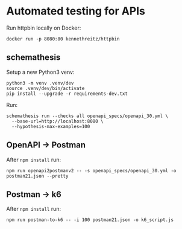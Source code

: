 # Automated testing for APIs

Run httpbin locally on Docker:

    docker run -p 8080:80 kennethreitz/httpbin


## schemathesis

Setup a new Python3 venv:

    python3 -m venv .venv/dev
    source .venv/dev/bin/activate
    pip install --upgrade -r requirements-dev.txt

Run:

    schemathesis run --checks all openapi_specs/openapi_30.yml \
      --base-url=http://localhost:8080 \
      --hypothesis-max-examples=100



## OpenAPI -> Postman

After `npm install` run:

    npm run openapi2postmanv2 -- -s openapi_specs/openapi_30.yml -o postman21.json --pretty



## Postman -> k6

After `npm install` run:

    npm run postman-to-k6 -- -i 100 postman21.json -o k6_script.js
